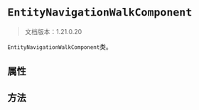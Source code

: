 # `EntityNavigationWalkComponent`

> 文档版本：1.21.0.20

`EntityNavigationWalkComponent`类。

## 属性

## 方法
